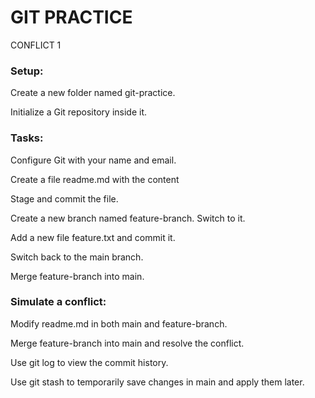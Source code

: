# GIT PRACTICE

CONFLICT 1


### Setup: 

Create a new folder named git-practice. 

Initialize a Git repository inside it. 

### Tasks: 

Configure Git with your name and email. 

Create a file readme.md with the content 

Stage and commit the file. 

Create a new branch named feature-branch. Switch to it. 

Add a new file feature.txt and commit it. 

Switch back to the main branch. 

Merge feature-branch into main. 

### Simulate a conflict: 

Modify readme.md in both main and feature-branch. 

Merge feature-branch into main and resolve the conflict. 

Use git log to view the commit history. 

Use git stash to temporarily save changes in main and apply them later.